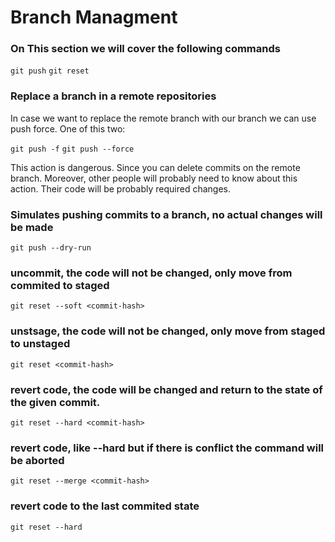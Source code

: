 # Branch Managment

### On This section we will cover the following commands
` git push `
` git reset `

### Replace a branch in a remote repositories
In case we want to replace the remote branch with our branch we can use push force.
One of this two:

` git push -f `
` git push --force `

This action is dangerous. Since you can delete commits on the remote branch.
Moreover, other people will probably need to know about this action. Their code will be probably required changes.

### Simulates pushing commits to a branch, no actual changes will be made

` git push --dry-run `

### uncommit, the code will not be changed, only move from commited to staged

` git reset --soft <commit-hash> `

### unstsage, the code will not be changed, only move from staged to unstaged

` git reset <commit-hash> `

### revert code, the code will be changed and return to the state of the given commit. 

` git reset --hard <commit-hash> `

### revert code, like --hard but if there is conflict the command will be aborted

` git reset --merge <commit-hash> `

### revert code to the last commited state

` git reset --hard `
